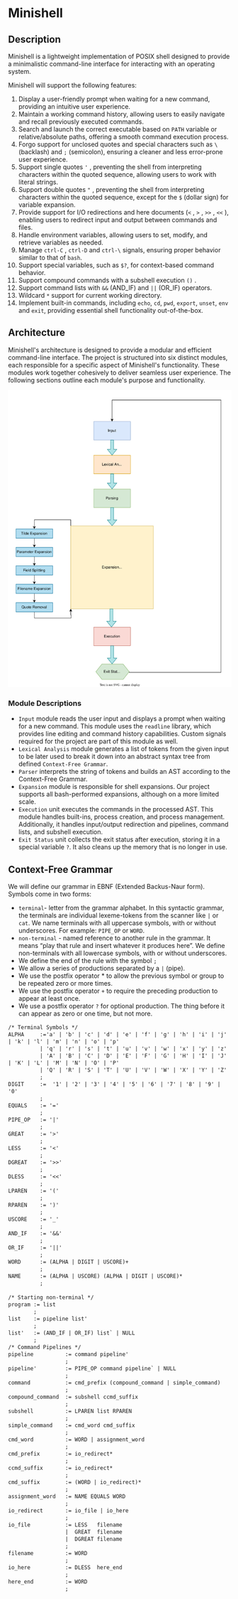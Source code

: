 # Minishell

## Description

Minishell is a lightweight implementation of POSIX shell designed to provide a minimalistic command-line interface for interacting with an operating system.

Minishell will support the following features:

1. Display a user-friendly prompt when waiting for a new command, providing an intuitive user experience.
2. Maintain a working command history, allowing users to easily navigate and recall previously executed commands.
3. Search and launch the correct executable based on `PATH` variable or relative/absolute paths, offering a smooth command execution process.
4. Forgo support for unclosed quotes and special characters such as `\` (backlash) and `;` (semicolon), ensuring a cleaner and less error-prone user experience.
5. Support single quotes `'` , preventing the shell from interpreting characters within the quoted sequence, allowing users to work with literal strings.
6. Support double quotes `"` , preventing the shell from interpreting characters within the quoted sequence, except for the `$` (dollar sign) for variable expansion.
7. Provide support for I/O redirections and here documents (`<` , `>` , `>>` , `<<` ), enabling users to redirect input and output between commands and files.
8. Handle environment variables, allowing users to set, modify, and retrieve variables as needed.
9. Manage `ctrl-C` , `ctrl-D` and `ctrl-\` signals, ensuring proper behavior similar to that of `bash`.
10. Support special variables, such as `$?`, for context-based command behavior.
11. Support compound commands with a subshell execution `()` .
12. Support command lists with `&&` (AND_IF) and `||` (OR_IF) operators.
13. Wildcard `*` support for current working directory.
14. Implement built-in commands, including `echo`, `cd`, `pwd`, `export`, `unset`, `env` and `exit`, providing essential shell functionality out-of-the-box.

## Architecture

Minishell's architecture is designed to provide a modular and efficient command-line interface. The project is structured into six distinct modules, each responsible for a specific aspect of Minishell's functionality. These modules work together cohesively to deliver seamless user experience. The following sections outline each module's purpose and functionality.

![Minishells architecture](Assets/Architecture.svg)

### Module Descriptions

- 	`Input` module reads the user input and displays a prompt when waiting for a new command. This module uses the `readline` library, which provides line editing and command history capabilities. Custom signals required for the project are part of this module as well.
-	`Lexical Analysis` module generates a list of tokens from the given input to be later used to break it down into an abstract syntax tree from defined `Context-Free Grammar`.
-	`Parser` interprets the string of tokens and builds an AST according to the Context-Free Grammar.
-	`Expansion` module is responsible for shell expansions. Our project supports all bash-performed expansions, although on a more limited scale.
-	`Execution` unit executes the commands in the processed AST. This module handles built-ins, process creation, and process management. Additionally, it handles input/output redirection and pipelines, command lists, and subshell execution.
-	`Exit Status` unit collects the exit status after execution, storing it in a special variable `?`. It also cleans up the memory that is no longer in use.

## Context-Free Grammar

We will define our grammar in EBNF (Extended Backus-Naur form).
Symbols come in two forms:
-	`terminal`-  letter from the grammar alphabet. In this syntactic grammar, the terminals are individual lexeme-tokens from the scanner like `|` or `cat`. We name terminals with all uppercase symbols, with or without underscores. For example: `PIPE_OP` or `WORD`.
-	`non-terminal` - named reference to another rule in the grammar. It means “play that rule and insert whatever it produces here”. We define non-terminals with all lowercase symbols, with or without underscores.
- We define the end of the rule with the symbol `;`
- We allow a series of productions separated by a `|` (pipe).
- We use the postfix operator * to allow the previous symbol or group to be repeated zero or more times.
- We use the postfix operator `+` to require the preceding production to appear at least once.
- We use a postfix operator `?` for optional production. The thing before it can appear as zero or one time, but not more.
```EBNF
/* Terminal Symbols */
ALPHA     :='a' | 'b' | 'c' | 'd' | 'e' | 'f' | 'g' | 'h' | 'i' | 'j' | 'k' | 'l' | 'm' | 'n' | 'o' | 'p'
          | 'q' | 'r' | 's' | 't' | 'u' | 'v' | 'w' | 'x' | 'y' | 'z'
          | 'A' | 'B' | 'C' | 'D' | 'E' | 'F' | 'G' | 'H' | 'I' | 'J' | 'K' | 'L' | 'M' | 'N' | 'O' | 'P'
          | 'Q' | 'R' | 'S' | 'T' | 'U' | 'V' | 'W' | 'X' | 'Y' | 'Z'
          ;
DIGIT     :=  '1' | '2' | '3' | '4' | '5' | '6' | '7' | '8' | '9' | '0'
          ;
EQUALS    := '='
          ;
PIPE_OP   := '|'
          ;
GREAT     := '>'
          ;
LESS      := '<'
          ;
DGREAT    := '>>'
          ;
DLESS     := '<<'
          ;
LPAREN    := '('
          ;
RPAREN    := ')'
          ;
USCORE    := '_'
          ;
AND_IF    := '&&'
          ;
OR_IF     := '||'
          ;
WORD      := (ALPHA | DIGIT | USCORE)+
          ;
NAME      := (ALPHA | USCORE) (ALPHA | DIGIT | USCORE)*
          ;

/* Starting non-terminal */
program := list
        ;
list    := pipeline list'
        ;
list'   := (AND_IF | OR_IF) list` | NULL
        ;
/* Command Pipelines */
pipeline          := command pipeline'
                  ;
pipeline'         := PIPE_OP command pipeline` | NULL
                  ;
command           := cmd_prefix (compound_command | simple_command)
                  ;
compound_command  := subshell ccmd_suffix
                  ;
subshell          := LPAREN list RPAREN
                  ;
simple_command    := cmd_word cmd_suffix
                  ;
cmd_word          := WORD | assignment_word
                  ;
cmd_prefix        := io_redirect*
                  ;
ccmd_suffix       := io_redirect*
                  ;
cmd_suffix        := (WORD | io_redirect)*
                  ;
assignment_word   := NAME EQUALS WORD
                  ;
io_redirect       := io_file | io_here
                  ;
io_file           := LESS   filename
                  |  GREAT  filename
                  |  DGREAT filename
                  ;
filename          := WORD
                  ;
io_here           := DLESS  here_end
                  ;
here_end          := WORD
                  ;
```
